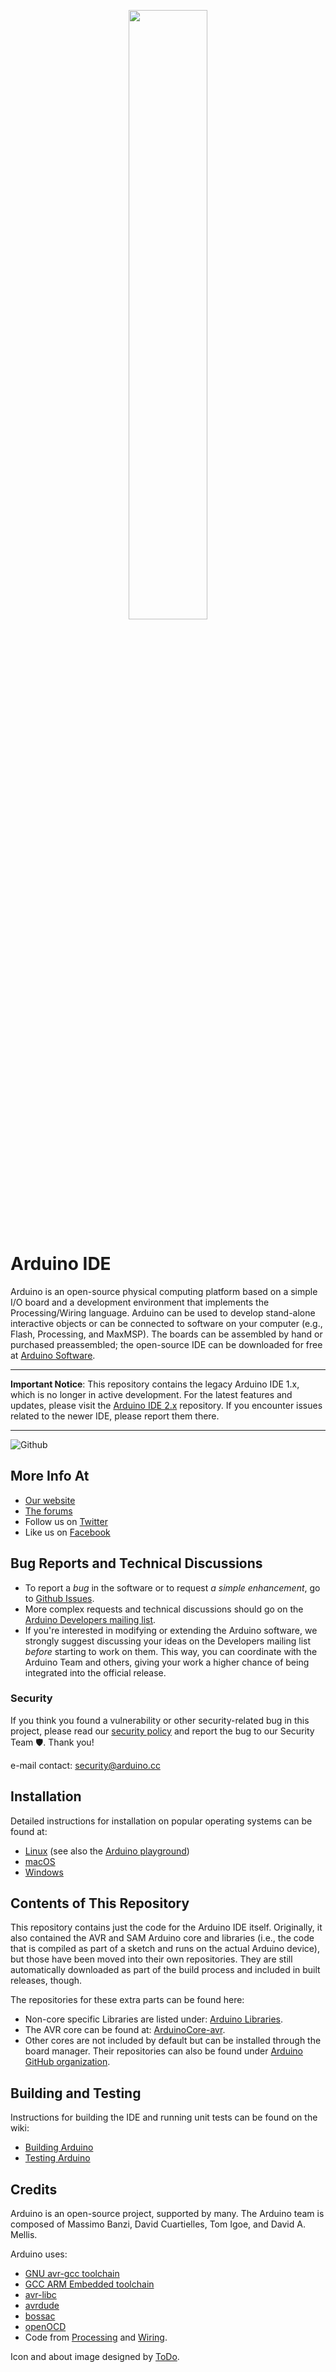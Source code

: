 <p align="center">
    <img src="http://content.arduino.cc/brand/arduino-color.svg" width="50%" />
</p>

# Arduino IDE

Arduino is an open-source physical computing platform based on a simple I/O board and a development environment that implements the Processing/Wiring language. Arduino can be used to develop stand-alone interactive objects or can be connected to software on your computer (e.g., Flash, Processing, and MaxMSP). The boards can be assembled by hand or purchased preassembled; the open-source IDE can be downloaded for free at [Arduino Software](https://www.arduino.cc/en/Main/Software).

---

**Important Notice**: This repository contains the legacy Arduino IDE 1.x, which is no longer in active development. For the latest features and updates, please visit the [Arduino IDE 2.x](https://github.com/arduino/arduino-ide) repository. If you encounter issues related to the newer IDE, please report them there.

---

![Github](https://img.shields.io/github/v/release/arduino/Arduino)

## More Info At
- [Our website](https://www.arduino.cc/)
- [The forums](https://forum.arduino.cc/)
- Follow us on [Twitter](https://twitter.com/arduino)
- Like us on [Facebook](https://www.facebook.com/official.arduino)

## Bug Reports and Technical Discussions
- To report a *bug* in the software or to request *a simple enhancement*, go to [Github Issues](https://github.com/arduino/Arduino/issues).
- More complex requests and technical discussions should go on the [Arduino Developers mailing list](https://groups.google.com/a/arduino.cc/forum/#!forum/developers).
- If you're interested in modifying or extending the Arduino software, we strongly suggest discussing your ideas on the Developers mailing list *before* starting to work on them. This way, you can coordinate with the Arduino Team and others, giving your work a higher chance of being integrated into the official release.

### Security
If you think you found a vulnerability or other security-related bug in this project, please read our [security policy](https://github.com/arduino/Arduino/security/policy) and report the bug to our Security Team 🛡️. Thank you!

e-mail contact: [security@arduino.cc](mailto:security@arduino.cc)

## Installation
Detailed instructions for installation on popular operating systems can be found at:
- [Linux](https://www.arduino.cc/en/Guide/Linux) (see also the [Arduino playground](https://playground.arduino.cc/Learning/Linux))
- [macOS](https://www.arduino.cc/en/Guide/macOS)
- [Windows](https://www.arduino.cc/en/Guide/Windows)

## Contents of This Repository
This repository contains just the code for the Arduino IDE itself. Originally, it also contained the AVR and SAM Arduino core and libraries (i.e., the code that is compiled as part of a sketch and runs on the actual Arduino device), but those have been moved into their own repositories. They are still automatically downloaded as part of the build process and included in built releases, though.

The repositories for these extra parts can be found here:
- Non-core specific Libraries are listed under: [Arduino Libraries](https://github.com/arduino-libraries/).
- The AVR core can be found at: [ArduinoCore-avr](https://github.com/arduino/ArduinoCore-avr).
- Other cores are not included by default but can be installed through the board manager. Their repositories can also be found under [Arduino GitHub organization](https://github.com/arduino/).

## Building and Testing
Instructions for building the IDE and running unit tests can be found on the wiki:
- [Building Arduino](https://github.com/arduino/Arduino/wiki/Building-Arduino)
- [Testing Arduino](https://github.com/arduino/Arduino/wiki/Testing-Arduino)

## Credits
Arduino is an open-source project, supported by many. The Arduino team is composed of Massimo Banzi, David Cuartielles, Tom Igoe, and David A. Mellis.

Arduino uses:
- [GNU avr-gcc toolchain](https://gcc.gnu.org/wiki/avr-gcc)
- [GCC ARM Embedded toolchain](https://launchpad.net/gcc-arm-embedded)
- [avr-libc](https://www.nongnu.org/avr-libc/)
- [avrdude](https://www.nongnu.org/avrdude/)
- [bossac](http://www.shumatech.com/web/products/bossa)
- [openOCD](http://openocd.org/)
- Code from [Processing](https://www.processing.org) and [Wiring](http://wiring.org.co).

Icon and about image designed by [ToDo](https://www.todo.to.it/).
